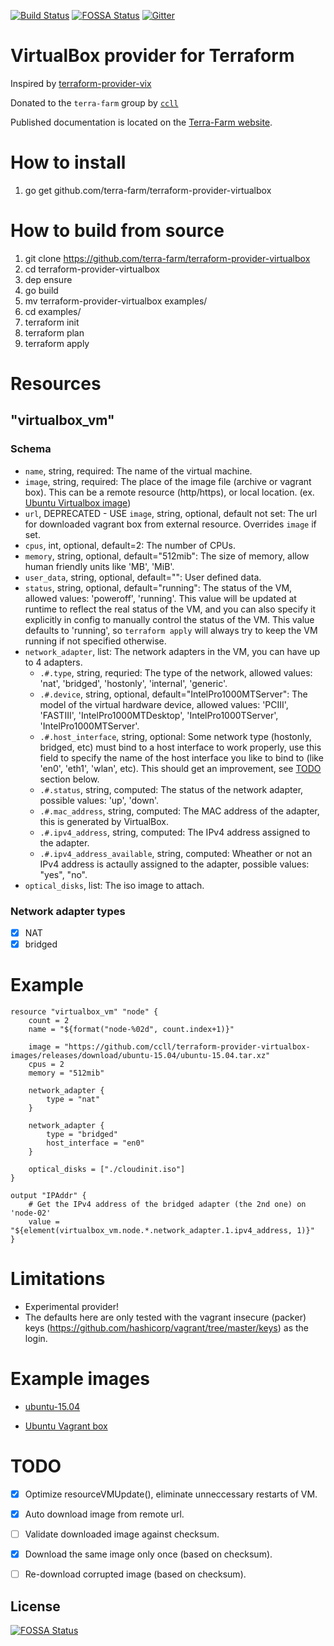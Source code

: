 [![Build Status](https://travis-ci.org/terra-farm/terraform-provider-virtualbox.svg?branch=master)](https://travis-ci.org/terra-farm/terraform-provider-virtualbox)
[![FOSSA Status](https://app.fossa.io/api/projects/git%2Bgithub.com%2Fterra-farm%2Fterraform-provider-virtualbox.svg?type=shield)](https://app.fossa.io/projects/git%2Bgithub.com%2Fterra-farm%2Fterraform-provider-virtualbox?ref=badge_shield)
[![Gitter](https://badges.gitter.im/terra-farm/terraform-provider-virtualbox.svg)](https://gitter.im/terra-farm/terraform-provider-virtualbox?utm_source=badge&utm_medium=badge&utm_campaign=pr-badge)

# VirtualBox provider for Terraform

Inspired by [terraform-provider-vix](https://github.com/hooklift/terraform-provider-vix)

Donated to the `terra-farm` group by [`ccll`](https://github.com/ccll)

Published documentation is located on the [Terra-Farm website](https://terra-farm.github.io/provider-virtualbox/).

# How to install

1. go get github.com/terra-farm/terraform-provider-virtualbox

# How to build from source

1. git clone https://github.com/terra-farm/terraform-provider-virtualbox
1. cd terraform-provider-virtualbox
1. dep ensure
1. go build
1. mv terraform-provider-virtualbox examples/
1. cd examples/
1. terraform init
1. terraform plan
1. terraform apply

# Resources

## "virtualbox_vm"

### Schema

- `name`, string, required: The name of the virtual machine.
- `image`, string, required: The place of the image file (archive or vagrant box).
  This can be a remote resource (http/https), or local location. (ex. [Ubuntu Virtualbox image](https://github.com/ccll/terraform-provider-virtualbox-images/releases]))
- `url`, DEPRECATED - USE `image`, string, optional, default not set: The url for downloaded vagrant box from external resource. Overrides `image` if set.
- `cpus`, int, optional, default=2: The number of CPUs.
- `memory`, string, optional, default="512mib": The size of memory, allow human friendly units like 'MB', 'MiB'.
- `user_data`, string, optional, default="": User defined data.
- `status`, string, optional, default="running": The status of the VM, allowed values: 'poweroff', 'running'. This value will be updated at runtime to reflect the real status of the VM, and you can also specify it explicitly in config to manually control the status of the VM. This value defaults to 'running', so `terraform apply` will always try to keep the VM running if not specified otherwise.
- `network_adapter`, list: The network adapters in the VM, you can have up to 4 adapters.
  - `.#.type`, string, requried: The type of the network, allowed values: 'nat', 'bridged', 'hostonly', 'internal', 'generic'.
  - `.#.device`, string, optional, default="IntelPro1000MTServer": The model of the virtual hardware device, allowed values: 'PCIII', 'FASTIII', 'IntelPro1000MTDesktop', 'IntelPro1000TServer', 'IntelPro1000MTServer'.
  - `.#.host_interface`, string, optional: Some network type (hostonly, bridged, etc) must bind to a host interface to work properly, use this field to specify the name of the host interface you like to bind to (like 'en0', 'eth1', 'wlan', etc). This should get an improvement, see [TODO](#todo) section below.
  - `.#.status`, string, computed: The status of the network adapter, possible values: 'up', 'down'.
  - `.#.mac_address`, string, computed: The MAC address of the adapter, this is generated by VirtualBox.
  - `.#.ipv4_address`, string, computed: The IPv4 address assigned to the adapter.
  - `.#.ipv4_address_available`, string, computed: Wheather or not an IPv4 address is actaully assigned to the adapter, possible values: "yes", "no".
- `optical_disks`, list: The iso image to attach.

### Network adapter types

- [x] NAT
- [x] bridged

# Example

```hcl
resource "virtualbox_vm" "node" {
    count = 2
    name = "${format("node-%02d", count.index+1)}"

    image = "https://github.com/ccll/terraform-provider-virtualbox-images/releases/download/ubuntu-15.04/ubuntu-15.04.tar.xz"
    cpus = 2
    memory = "512mib"

    network_adapter {
        type = "nat"
    }

    network_adapter {
        type = "bridged"
        host_interface = "en0"
    }

    optical_disks = ["./cloudinit.iso"]
}

output "IPAddr" {
    # Get the IPv4 address of the bridged adapter (the 2nd one) on 'node-02'
    value = "${element(virtualbox_vm.node.*.network_adapter.1.ipv4_address, 1)}"
}

```

# Limitations

- Experimental provider!
- The defaults here are only tested with the vagrant insecure (packer) keys (https://github.com/hashicorp/vagrant/tree/master/keys) as the login.

# Example images

- [ubuntu-15.04](https://github.com/ccll/terraform-provider-virtualbox-images/releases/tag/ubuntu-15.04)

- [Ubuntu Vagrant box](https://vagrantcloud.com/ubuntu/boxes/trusty64/versions/20180206.0.0/providers/virtualbox.box)

# TODO

- [x] Optimize resourceVMUpdate(), eliminate unneccessary restarts of VM.
- [x] Auto download image from remote url.
- [ ] Validate downloaded image against checksum.
- [x] Download the same image only once (based on checksum).
- [ ] Re-download corrupted image (based on checksum).



## License
[![FOSSA Status](https://app.fossa.io/api/projects/git%2Bgithub.com%2Fterra-farm%2Fterraform-provider-virtualbox.svg?type=large)](https://app.fossa.io/projects/git%2Bgithub.com%2Fterra-farm%2Fterraform-provider-virtualbox?ref=badge_large)

